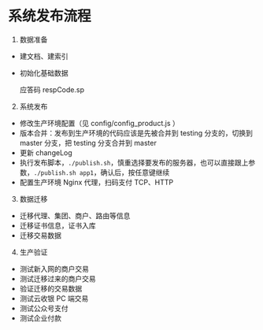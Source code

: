 系统发布流程
===========

1. 数据准备

  * 建文档、建索引
  * 初始化基础数据

    应答码 respCode.sp


2. 系统发布

  * 修改生产环境配置（见 config/config_product.js ）
  * 版本合并：发布到生产环境的代码应该是先被合并到 testing 分支的，切换到 master 分支，把 testing 分支合并到 master
  * 更新 changeLog
  * 执行发布脚本，`./publish.sh`，慎重选择要发布的服务器，也可以直接跟上参数，`./publish.sh app1`，确认后，按任意键继续
  * 配置生产环境 Nginx 代理，扫码支付 TCP、HTTP

3. 数据迁移

  * 迁移代理、集团、商户、路由等信息
  * 迁移证书信息，证书入库
  * 迁移交易数据


4. 生产验证

  * 测试新入网的商户交易
  * 测试迁移过来的商户交易
  * 验证迁移的交易数据
  * 测试云收银 PC 端交易
  * 测试公众号支付
  * 测试企业付款
